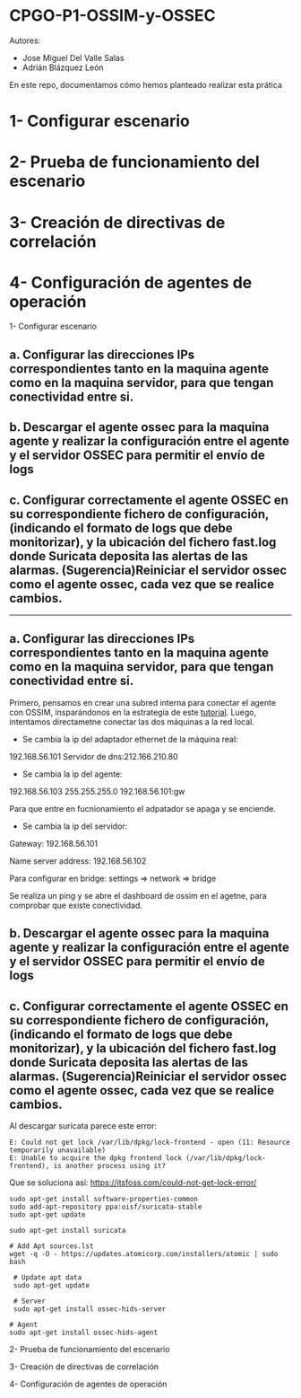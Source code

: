 # CPGO-P1-OSSIM-y-OSSEC

Autores:

- Jose Miguel Del Valle Salas
- Adrián Blázquez León

En este repo, documentamos cómo hemos planteado realizar esta prática

# 1- Configurar escenario
# 2- Prueba de funcionamiento del escenario
# 3- Creación de directivas de correlación
# 4- Configuración de agentes de operación

1- Configurar escenario

## a. Configurar las direcciones IPs correspondientes tanto en la maquina agente como en la maquina servidor, para que tengan conectividad entre si.

## b. Descargar el agente ossec para la maquina agente y realizar la configuración entre el agente y el servidor OSSEC para permitir el envío de logs

## c. Configurar correctamente el agente OSSEC en su correspondiente fichero de configuración, (indicando el formato de logs que debe monitorizar), y la ubicación del fichero fast.log donde Suricata deposita las alertas de las alarmas. (Sugerencia)Reiniciar el servidor ossec como el agente ossec, cada vez que se realice cambios.

---------------

## a. Configurar las direcciones IPs correspondientes tanto en la maquina agente como en la maquina servidor, para que tengan conectividad entre si.

Primero, pensamos en crear una subred interna para conectar el agente con OSSIM, insparándonos en la estrategia de este [tutorial](https://www.brianlinkletter.com/2016/07/how-to-use-virtualbox-to-emulate-a-network/#:~:text=To%20connect%20two%20virtual%20machines,the%20Router%2D1%20virtual%20machine). Luego, intentamos directametne conectar las dos máquinas a la red local.

- Se cambia la ip del adaptador ethernet de la máquina real:

192.168.56.101
Servidor de dns:212.166.210.80

- Se cambia la ip del agente:

192.168.56.103
255.255.255.0
192.168.56.101:gw

Para que entre en fucnionamiento el adpatador se apaga y se enciende.

- Se cambia la ip del servidor:

Gateway: 192.168.56.101

Name server address: 192.168.56.102

Para configurar en bridge: settings => network => bridge

Se realiza un ping y se abre el dashboard de ossim en el agetne, para comprobar que existe conectividad.

## b. Descargar el agente ossec para la maquina agente y realizar la configuración entre el agente y el servidor OSSEC para permitir el envío de logs



## c. Configurar correctamente el agente OSSEC en su correspondiente fichero de configuración, (indicando el formato de logs que debe monitorizar), y la ubicación del fichero fast.log donde Suricata deposita las alertas de las alarmas. (Sugerencia)Reiniciar el servidor ossec como el agente ossec, cada vez que se realice cambios.

Al descargar suricata parece este error:

```
E: Could not get lock /var/lib/dpkg/lock-frontend - open (11: Resource temporarily unavailable)
E: Unable to acquire the dpkg frontend lock (/var/lib/dpkg/lock-frontend), is another process using it?
```

Que se soluciona así:
https://itsfoss.com/could-not-get-lock-error/

```
sudo apt-get install software-properties-common
sudo add-apt-repository ppa:oisf/suricata-stable
sudo apt-get update

sudo apt-get install suricata 
```

```
# Add Apt sources.lst
wget -q -O - https://updates.atomicorp.com/installers/atomic | sudo bash

 # Update apt data
 sudo apt-get update

 # Server
 sudo apt-get install ossec-hids-server

# Agent
sudo apt-get install ossec-hids-agent
```



2- Prueba de funcionamiento del escenario

3- Creación de directivas de correlación

4- Configuración de agentes de operación



